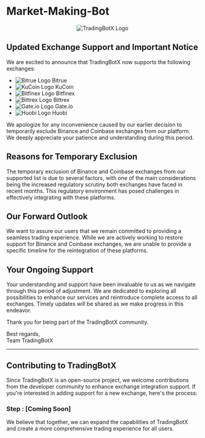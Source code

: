 # Market-Making-Bot

<p align="center">
  <img src="https://avatars.githubusercontent.com/u/141486012?s=200&v=4" alt="TradingBotX Logo">
</p>

## Updated Exchange Support and Important Notice

We are excited to announce that TradingBotX now supports the following exchanges:

- ![Bitrue Logo](https://example.com/bitrue_logo.png) Bitrue
- ![KuCoin Logo](https://example.com/kucoin_logo.png) KuCoin
- ![Bitfinex Logo](https://example.com/bitfinex_logo.png) Bitfinex
- ![Bittrex Logo](https://example.com/bittrex_logo.png) Bittrex
- ![Gate.io Logo](https://example.com/gateio_logo.png) Gate.io
- ![Huobi Logo](https://example.com/huobi_logo.png) Huobi

We apologize for any inconvenience caused by our earlier decision to temporarily exclude Binance and Coinbase exchanges from our platform. We deeply appreciate your patience and understanding during this period.

## Reasons for Temporary Exclusion

The temporary exclusion of Binance and Coinbase exchanges from our supported list is due to several factors, with one of the main considerations being the increased regulatory scrutiny both exchanges have faced in recent months. This regulatory environment has posed challenges in effectively integrating with these platforms.

## Our Forward Outlook

We want to assure our users that we remain committed to providing a seamless trading experience. While we are actively working to restore support for Binance and Coinbase exchanges, we are unable to provide a specific timeline for the reintegration of these platforms.

## Your Ongoing Support

Your understanding and support have been invaluable to us as we navigate through this period of adjustment. We are dedicated to exploring all possibilities to enhance our services and reintroduce complete access to all exchanges. Timely updates will be shared as we make progress in this endeavor.

Thank you for being part of the TradingBotX community.

Best regards,  
Team TradingBotX

---

## Contributing to TradingBotX

Since TradingBotX is an open-source project, we welcome contributions from the developer community to enhance exchange integration support. If you're interested in adding support for a new exchange, here's the process:

### Step : [Coming Soon]

We believe that together, we can expand the capabilities of TradingBotX and create a more comprehensive trading experience for all users.
